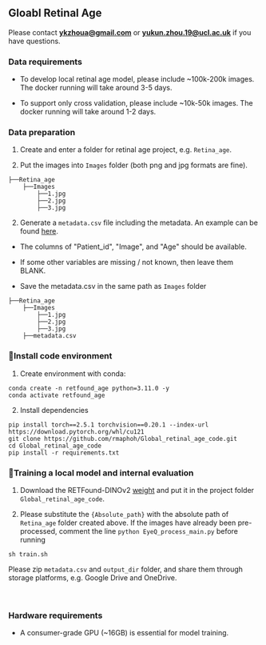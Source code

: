 ## Gloabl Retinal Age

Please contact 	**ykzhoua@gmail.com** or **yukun.zhou.19@ucl.ac.uk** if you have questions.


### Data requirements

- To develop local retinal age model, please include ~100k-200k images. The docker running will take around 3-5 days. 

- To support only cross validation, please include ~10k-50k images. The docker running will take around 1-2 days. 


### Data preparation

1. Create and enter a folder for retinal age project, e.g. `Retina_age`.

2. Put the images into `Images` folder (both png and jpg formats are fine).

```
├──Retina_age
    ├──Images
        ├──1.jpg
        ├──2.jpg
        ├──3.jpg
``` 

2. Generate a `metadata.csv` file including the metadata. An example can be found [here](https://drive.google.com/file/d/1tDwguNTdByc7N0CNOmtU6TppRe548P1D/view?usp=sharing).

- The columns of "Patient_id", "Image", and "Age" should be available.

- If some other variables are missing / not known, then leave them BLANK.

- Save the metadata.csv in the same path as `Images` folder

```
├──Retina_age
    ├──Images
        ├──1.jpg
        ├──2.jpg
        ├──3.jpg
    ├──metadata.csv   
``` 


### 🔧Install code environment

1. Create environment with conda:

```
conda create -n retfound_age python=3.11.0 -y
conda activate retfound_age
```

2. Install dependencies

```
pip install torch==2.5.1 torchvision==0.20.1 --index-url https://download.pytorch.org/whl/cu121
git clone https://github.com/rmaphoh/Global_retinal_age_code.git
cd Global_retinal_age_code
pip install -r requirements.txt
```


### 🌱Training a local model and internal evaluation

1. Download the RETFound-DINOv2 [weight](https://drive.google.com/file/d/1Wd5OuU3jXQbGmojPlGIWqT-p0DhiEQJE/view?usp=sharing) and put it in the project folder `Global_retinal_age_code`.

2. Please substitute the `{Absolute_path}` with the absolute path of `Retina_age` folder created above. If the images have already been pre-processed, comment the line `python EyeQ_process_main.py` before running 

```
sh train.sh
```

Please zip `metadata.csv` and `output_dir` folder, and share them through storage platforms, e.g. Google Drive and OneDrive.
<br><br><br>


### Hardware requirements

- A consumer-grade GPU (~16GB) is essential for model training. 
